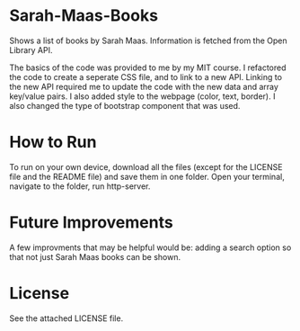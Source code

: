 # Sarah-Maas-Books
Shows a list of books by Sarah Maas. Information is fetched from the Open Library API.

The basics of the code was provided to me by my MIT course. I refactored the code to create a seperate CSS file, and to link to a new API. Linking to the new API required me to update the code with the new data and array key/value pairs. I also added style to the webpage (color, text, border). I also changed the type of bootstrap component that was used.

# How to Run
To run on your own device, download all the files (except for the LICENSE file and the README file) and save them in one folder. Open your terminal, navigate to the folder, run http-server.

# Future Improvements
A few improvments that may be helpful would be: adding a search option so that not just Sarah Maas books can be shown.

# License
See the attached LICENSE file.

